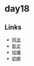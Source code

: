 # day18

## Links

- [阿法](https://rabbittee.github.io/JavaScript30/day18/alpha/dist/)
- [凱文](https://rabbittee.github.io/JavaScript30/day18/kevin/)
- [哈囉](https://rabbittee.github.io/JavaScript30/day18/kirby/)
- [奶捲](https://rabbittee.github.io/JavaScript30/day18/recoil/)
